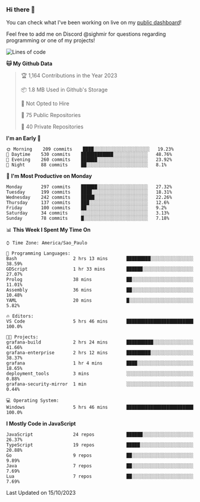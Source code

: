 ### Hi there 👋

<!--
**guicaulada/guicaulada** is a ✨ _special_ ✨ repository because its `README.md` (this file) appears on your GitHub profile.

Here are some ideas to get you started:

- 🔭 I’m currently working on ...
- 🌱 I’m currently learning ...
- 👯 I’m looking to collaborate on ...
- 🤔 I’m looking for help with ...
- 💬 Ask me about ...
- 📫 How to reach me: ...
- 😄 Pronouns: ...
- ⚡ Fun fact: ...
-->

You can check what I've been working on live on my [public dashboard](https://guicaulada.grafana.net/public-dashboards/7b7f644500ec4e6cb5d7a4e7b5ed0dab)!

Feel free to add me on Discord @sighmir for questions regarding programming or one of my projects!

<!--START_SECTION:waka-->
![Lines of code](https://img.shields.io/badge/From%20Hello%20World%20I%27ve%20Written-17.8%20million%20lines%20of%20code-blue)

**🐱 My Github Data** 

> 🏆 1,164 Contributions in the Year 2023
 > 
> 📦 1.8 MB Used in Github's Storage 
 > 
> 🚫 Not Opted to Hire
 > 
> 📜 75 Public Repositories 
 > 
> 🔑 40 Private Repositories  
 > 
**I'm an Early 🐤** 

```text
🌞 Morning    209 commits    ████░░░░░░░░░░░░░░░░░░░░░   19.23% 
🌆 Daytime    530 commits    ████████████░░░░░░░░░░░░░   48.76% 
🌃 Evening    260 commits    ██████░░░░░░░░░░░░░░░░░░░   23.92% 
🌙 Night      88 commits     ██░░░░░░░░░░░░░░░░░░░░░░░   8.1%

```
📅 **I'm Most Productive on Monday** 

```text
Monday       297 commits    ██████░░░░░░░░░░░░░░░░░░░   27.32% 
Tuesday      199 commits    ████░░░░░░░░░░░░░░░░░░░░░   18.31% 
Wednesday    242 commits    █████░░░░░░░░░░░░░░░░░░░░   22.26% 
Thursday     137 commits    ███░░░░░░░░░░░░░░░░░░░░░░   12.6% 
Friday       100 commits    ██░░░░░░░░░░░░░░░░░░░░░░░   9.2% 
Saturday     34 commits     ░░░░░░░░░░░░░░░░░░░░░░░░░   3.13% 
Sunday       78 commits     █░░░░░░░░░░░░░░░░░░░░░░░░   7.18%

```


📊 **This Week I Spent My Time On** 

```text
⌚︎ Time Zone: America/Sao_Paulo

💬 Programming Languages: 
Bash                     2 hrs 13 mins       █████████░░░░░░░░░░░░░░░░   38.59% 
GDScript                 1 hr 33 mins        ██████░░░░░░░░░░░░░░░░░░░   27.07% 
Prolog                   38 mins             ██░░░░░░░░░░░░░░░░░░░░░░░   11.01% 
Assembly                 36 mins             ██░░░░░░░░░░░░░░░░░░░░░░░   10.48% 
YAML                     20 mins             █░░░░░░░░░░░░░░░░░░░░░░░░   5.82%

🔥 Editors: 
VS Code                  5 hrs 46 mins       █████████████████████████   100.0%

🐱‍💻 Projects: 
grafana-build            2 hrs 24 mins       ██████████░░░░░░░░░░░░░░░   41.66% 
grafana-enterprise       2 hrs 12 mins       █████████░░░░░░░░░░░░░░░░   38.37% 
grafana                  1 hr 4 mins         ████░░░░░░░░░░░░░░░░░░░░░   18.65% 
deployment_tools         3 mins              ░░░░░░░░░░░░░░░░░░░░░░░░░   0.88% 
grafana-security-mirror  1 min               ░░░░░░░░░░░░░░░░░░░░░░░░░   0.44%

💻 Operating System: 
Windows                  5 hrs 46 mins       █████████████████████████   100.0%

```

**I Mostly Code in JavaScript** 

```text
JavaScript               24 repos            ██████░░░░░░░░░░░░░░░░░░░   26.37% 
TypeScript               19 repos            █████░░░░░░░░░░░░░░░░░░░░   20.88% 
Go                       9 repos             ██░░░░░░░░░░░░░░░░░░░░░░░   9.89% 
Java                     7 repos             ██░░░░░░░░░░░░░░░░░░░░░░░   7.69% 
Lua                      7 repos             ██░░░░░░░░░░░░░░░░░░░░░░░   7.69%

```



 Last Updated on 15/10/2023
<!--END_SECTION:waka-->
